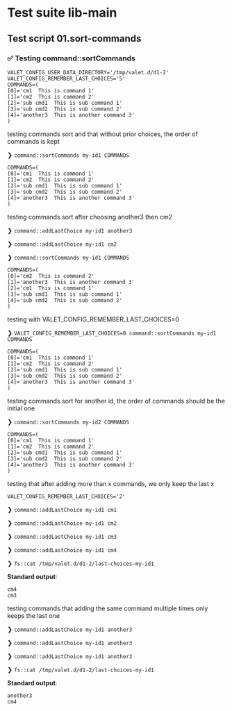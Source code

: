 # Test suite lib-main

## Test script 01.sort-commands

### ✅ Testing command::sortCommands

```text
VALET_CONFIG_USER_DATA_DIRECTORY='/tmp/valet.d/d1-2'
VALET_CONFIG_REMEMBER_LAST_CHOICES='5'
COMMANDS=(
[0]='cm1  This is command 1'
[1]='cm2  This is command 2'
[2]='sub cmd1  This is sub command 1'
[3]='sub cmd2  This is sub command 2'
[4]='another3  This is another command 3'
)
```

testing commands sort and that without prior choices, the order of commands is kept

❯ `command::sortCommands my-id1 COMMANDS`

```text
COMMANDS=(
[0]='cm1  This is command 1'
[1]='cm2  This is command 2'
[2]='sub cmd1  This is sub command 1'
[3]='sub cmd2  This is sub command 2'
[4]='another3  This is another command 3'
)
```

testing commands sort after choosing another3 then cm2

❯ `command::addLastChoice my-id1 another3`

❯ `command::addLastChoice my-id1 cm2`

❯ `command::sortCommands my-id1 COMMANDS`

```text
COMMANDS=(
[0]='cm2  This is command 2'
[1]='another3  This is another command 3'
[2]='cm1  This is command 1'
[3]='sub cmd1  This is sub command 1'
[4]='sub cmd2  This is sub command 2'
)
```

testing with VALET_CONFIG_REMEMBER_LAST_CHOICES=0

❯ `VALET_CONFIG_REMEMBER_LAST_CHOICES=0 command::sortCommands my-id1 COMMANDS`

```text
COMMANDS=(
[0]='cm1  This is command 1'
[1]='cm2  This is command 2'
[2]='sub cmd1  This is sub command 1'
[3]='sub cmd2  This is sub command 2'
[4]='another3  This is another command 3'
)
```

testing commands sort for another id, the order of commands should be the initial one

❯ `command::sortCommands my-id2 COMMANDS`

```text
COMMANDS=(
[0]='cm1  This is command 1'
[1]='cm2  This is command 2'
[2]='sub cmd1  This is sub command 1'
[3]='sub cmd2  This is sub command 2'
[4]='another3  This is another command 3'
)
```

testing that after adding more than x commands, we only keep the last x

```text
VALET_CONFIG_REMEMBER_LAST_CHOICES='2'
```

❯ `command::addLastChoice my-id1 cm1`

❯ `command::addLastChoice my-id1 cm2`

❯ `command::addLastChoice my-id1 cm3`

❯ `command::addLastChoice my-id1 cm4`

❯ `fs::cat /tmp/valet.d/d1-2/last-choices-my-id1`

**Standard output**:

```text
cm4
cm3

```

testing commands that adding the same command multiple times only keeps the last one

❯ `command::addLastChoice my-id1 another3`

❯ `command::addLastChoice my-id1 another3`

❯ `command::addLastChoice my-id1 another3`

❯ `fs::cat /tmp/valet.d/d1-2/last-choices-my-id1`

**Standard output**:

```text
another3
cm4

```

